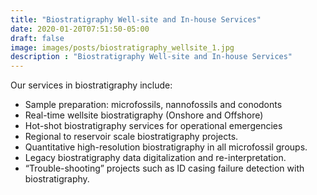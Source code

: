 ```yaml
---
title: "Biostratigraphy Well-site and In-house Services"
date: 2020-01-20T07:51:50-05:00
draft: false
image: images/posts/biostratigraphy_wellsite_1.jpg
description : "Biostratigraphy Well-site and In-house Services"
---
```


Our services in biostratigraphy include:
* Sample preparation: microfossils, nannofossils and conodonts
* Real-time wellsite biostratigraphy (Onshore and Offshore)
* Hot-shot biostratigraphy services for operational emergencies
* Regional to reservoir scale biostratigraphy projects.
* Quantitative high-resolution biostratigraphy in all microfossil groups.
* Legacy biostratigraphy data digitalization and re-interpretation.
* “Trouble-shooting” projects such as ID casing failure detection with biostratigraphy.